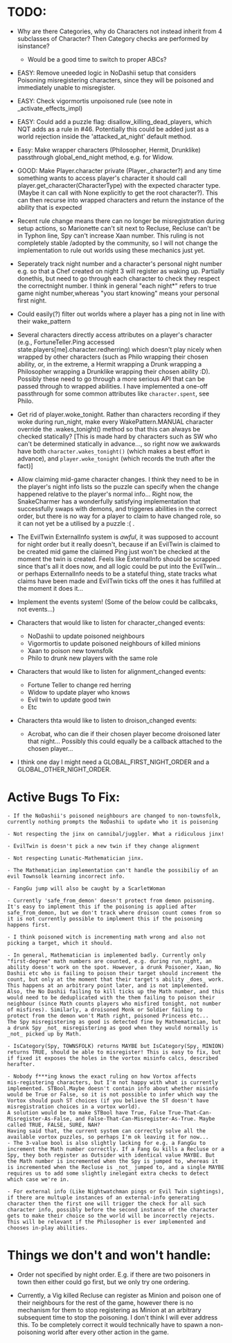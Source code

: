 # TODO:
 - Why are there Categories, why do Characters not instead inherit from 4 subclasses of Character? Then Category checks are performed by isinstance?
 	- Would be a good time to switch to proper ABCs?

 - EASY: Remove uneeded logic in NoDashii setup that considers Poisoning misregistering characters, since they will be poisoned and immediately unable to misregister.
 
 - EASY: Check vigormortis unpoisoned rule (see note in \_activate_effects_impl)

 - EASY: Could add a puzzle flag: disallow_killing_dead_players, which NQT adds as a rule in #46. Potentially this could be added just as a world rejection inside the 'attacked_at_night' default method.

- Easy: Make wrapper characters (Philosopher, Hermit, Drunklike) passthrough global_end_night method, e.g. for Widow.

- GOOD: Make Player.character private (Player.\_character?) and any time something wants to access player's character it should call player.get_character(CharacterType) with the expected character type. (Maybe it can call with None explicitly to get the root character?). This can then recurse into wrapped characters and return the instance of the ability that is expected

- Recent rule change means there can no longer be misregistration during setup actions, so Marionette can't sit next to Recluse, Recluse can't be in Typhon line, Spy can't increase Xaan number. This ruling is not completely stable /adopted by the community, so I will not change the implementation to rule out worlds using these mechanics just yet. 

- Seperately track night number and a character's personal night number
  e.g. so that a Chef created on night 3 will register as waking up. Partially donethis, but need to go through each character to check they respect the correctnight number. I think in general "each night*" refers to true game night number,whereas "you start knowing" means your personal first night.

 - Could easily(?) filter out worlds where a player has a ping not in line with their wake_pattern

 - Several characters directly access attributes on a player's character (e.g., FortuneTeller.Ping accessed state.players[me].character.redherring) which doesn't play nicely when wrapped by other characters (such as Philo wrapping their chosen ability, or, in the extreme, a Hermit wrapping a Drunk wrapping a Philosopher wrapping a Drunklike wrapping their chosen ability :D). Possibly these need to go through a more serious API that can be passed through to wrapped abilities. I have implemented a one-off passthrough for some common attributes like `character.spent`, see Philo. 

 - Get rid of player.woke_tonight. Rather than characters recording if they woke during run_night, make every WakePattern.MANUAL character override the .wakes_tonight() method so that this can always be checked statically? [This is made hard by characters such as SW who can't be determined statically in advance..., so right now we awkwards have both `character.wakes_tonight()` (which makes a best effort in advance), and `player.woke_tonight` (which records the truth after the fact)]

 - Allow claiming mid-game character changes. I think they need to be in the player's night info lists so the puzzle can specify when the change happened relative to the player's normal info... Right now, the SnakeCharmer has a wonderfully satisfying implementation that successfully swaps with demons, and triggeres abilities in the correct order, but there is no way for a player to claim to have changed role, so it can not yet be a utilised by a puzzle :( .

 - The EvilTwin ExternalInfo system is _awful_, it was supposed to account for night order but it really doesn't, because if an EvilTwin is claimed to be created mid game the claimed Ping just won't be checked at the moment the twin is created. Feels like ExternalInfo should be scrapped since that's all it does now, and all logic could be put into the EvilTwin... or perhaps ExternalInfo needs to be a stateful thing, state tracks what claims have been made and EvilTwin ticks off the ones it has fulfilled at the moment it does it...

 - Implement the events system! (Some of the below could be callbcaks, not events...)
 - Characters that would like to listen for character_changed events:
   - NoDashii to update poisoned neighbours
   - Vigormortis to update poisoned neighbours of killed minions
   - Xaan to poison new townsfolk
   - Philo to drunk new players with the same role
 - Characters that would like to listen for alignment_changed events:
   - Fortune Teller to change red herring
   - Widow to update player who knows
   - Evil twin to update good twin
   - Etc
 - Characters thta would like to listen to droison_changed events:
   - Acrobat, who can die if their chosen player become droisoned later that night...
     Possibly this could equally be a callback attached to the chosen player...

 - I think one day I might need a GLOBAL_FIRST_NIGHT_ORDER and a GLOBAL_OTHER_NIGHT_ORDER.


# Active Bugs To Fix:

	- If the NoDashii's poisoned neighbours are changed to non-townsfolk, currently nothing prompts the NoDashii to update who it is poisoning

	- Not respecting the jinx on cannibal/juggler. What a ridiculous jinx!

	- EvilTwin is doesn't pick a new twin if they change alignment

	- Not respecting Lunatic-Mathematician jinx.

	- The Mathematician implementation can't handle the possibiliy of an evil Townsolk learning incorrect info.

	- FangGu jump will also be caught by a ScarletWoman

	- Currently 'safe_from_demon' doesn't protect from demon poisoning. It's easy to implement this if the poisoning is applied after safe_from_demon, but we don't track where droison count comes from so it is not currently possible to implement this if the poisoning happens first.

	- I think poisoned witch is incrementing math wrong and also not picking a target, which it should.

	- In general, Mathematician is implemented badly. Currently only "first-degree" math numbers are counted, e.g. during run_night, an ability doesn't work on the spot. However, a drunk Poisoner, Xaan, No Dashii etc who is failing to poison their target should increment the count, but only at the moment that their target's ability _does_ work. This happens at an arbitrary point later, and is not implemented. Also, the No Dashii failing to kill ticks up the Math number, and this would need to be deduplicated with the them failing to poison their neighbour (since Math counts players who misfired tonight, not number of misfires). Similarly, a droisoned Monk or Soldier failing to protect from the demon won't Math right, poisoned Princess etc...
	The Spy misregistering as good is detected fine by Mathematician, but a drunk Spy _not_ misregistering as good when they would normally is _not_ picked up by Math.

	- IsCategory(Spy, TOWNSFOLK) returns MAYBE but IsCategory(Spy, MINION) 
	returns TRUE, should be able to misregister! This is easy to fix, but if fixed it exposes the holes in the vortox misinfo calcs, described herafter.

	- Nobody f***ing knows the exact ruling on how Vortox affects 
	mis-registering characters, but I'm not happy with what is currently implemented. STBool.Maybe doesn't contain info about whether misinfo would be True or False, so it is not possible to infer which way the Vortox should push ST choices (if you believe the ST doesn't have misregistration choices in a vortox world).
	A solution would be to make STBool have True, False True-That-Can-Misregister-As-False, and False-That-Can-Misregister-As-True. Maybe called TRUE, FALSE, SURE, NAH?
	Having said that, the current system can correctly solve all the available vortox puzzles, so perhaps I'm ok leaving it for now...
	- The 3-value bool is also slightly lacking for e.g. a FangGu to increment the Math number correctly. If a Fang Gu kills a Recluse or a Spy, they both register as Outsider with identical value MAYBE. But the Math number is incremented when the Spy is jumped to, whereas it is incremented when the Recluse is _not_ jumped to, and a single MAYBE requires us to add some slightly inelegant extra checks to detect which case we're in.

	- For external info (Like Nightwatchman pings or Evil Twin sightings), if there are multuple instances of an external-info generating character then the first one will trigger the check for all such character info, possibly before the second instance of the character gets to make their choice so the world will be incorrectly rejects. This will be relevant if the Philosopher is ever implemented and chooses in-play abilities.


# Things we don't and won't handle:

 - Order not specified by night order. E.g. if there are two poisoners in town then either could go first, but we only try one ordering.

 - Currently, a Vig killed Recluse can register as Minion and poison one of their neighbours for the rest of the game, however there is no mechanism for them to stop registering as Minion at an arbitrary subsequent time to stop the poisoning. I don't think I will ever address this. To be completely correct it would technically have to spawn a non-poisoning world after every other action in the game.